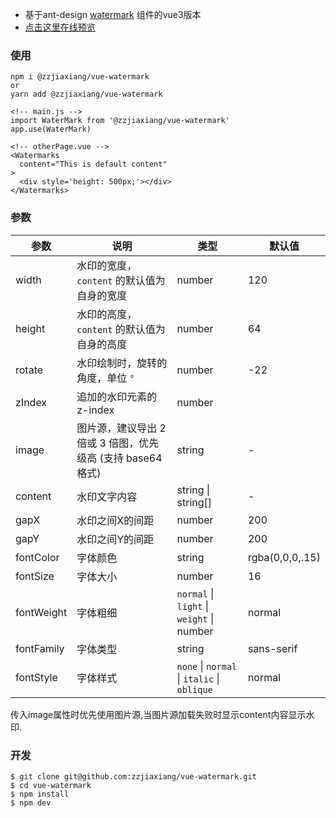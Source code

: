 - 基于ant-design <a href="https://github.com/ant-design/ant-design/blob/master/components/watermark/index.tsx" target="_blank">watermark</a> 组件的vue3版本
- <a href="https://vue-watermark.zjiaxiang.cn/" target="_blank">点击这里在线预览</a>

### 使用

```
npm i @zzjiaxiang/vue-watermark
or
yarn add @zzjiaxiang/vue-watermark
```

```
<!-- main.js -->
import WaterMark from '@zzjiaxiang/vue-watermark'
app.use(WaterMark)

<!-- otherPage.vue -->
<Watermarks
  content="This is default content"
>
  <div style='height: 500px;'></div>
</Watermarks>
```

### 参数

| 参数       | 说明                                                        | 类型                                        | 默认值          |
| ---------- | ----------------------------------------------------------- | ------------------------------------------- | --------------- |
| width      | 水印的宽度，`content` 的默认值为自身的宽度                  | number                                      | 120             |
| height     | 水印的高度，`content` 的默认值为自身的高度                  | number                                      | 64              |
| rotate     | 水印绘制时，旋转的角度，单位 `°`                            | number                                      | -22             |
| zIndex     | 追加的水印元素的 z-index                                    | number                                      |                 |
| image      | 图片源，建议导出 2 倍或 3 倍图，优先级高 (支持 base64 格式) | string                                      | -               |
| content    | 水印文字内容                                                | string \| string[]                          | -               |
| gapX       | 水印之间X的间距                                             | number                                      | 200             |
| gapY       | 水印之间Y的间距                                             | number                                      | 200             |
| fontColor  | 字体颜色                                                    | string                                      | rgba(0,0,0,.15) |
| fontSize   | 字体大小                                                    | number                                      | 16              |
| fontWeight | 字体粗细                                                    | `normal` \| `light` \| `weight` \| number   | normal          |
| fontFamily | 字体类型                                                    | string                                      | sans-serif      |
| fontStyle  | 字体样式                                                    | `none` \| `normal` \| `italic` \| `oblique` | normal          |

传入image属性时优先使用图片源,当图片源加载失败时显示content内容显示水印.

### 开发

```
$ git clone git@github.com:zzjiaxiang/vue-watermark.git
$ cd vue-watermark
$ npm install
$ npm dev
```
